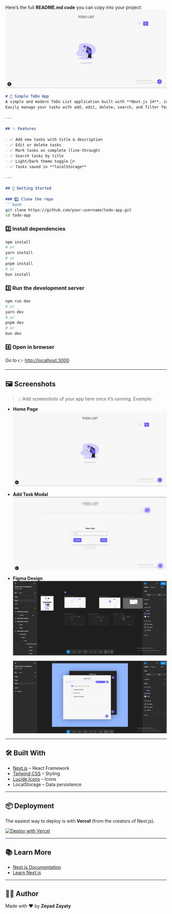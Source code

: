 Here’s the full **README.md code** you can copy into your project:
  ![Home Page](public/screenshots/Home.png)
````markdown
# 📝 Simple ToDo App  
A simple and modern ToDo List application built with **Next.js 14**, inspired by [this Figma design](https://www.figma.com/design/zTBZrZLYmAFIVjAijOJFpW/Simple-ToDo-List-Design--Community-?node-id=214-5&t=OzZb19z5oIq7RT9v-0).  
Easily manage your tasks with add, edit, delete, search, and filter features — with **localStorage persistence**.  

---

## ✨ Features  

- ✅ Add new tasks with title & description  
- ✅ Edit or delete tasks  
- ✅ Mark tasks as complete (line-through)  
- ✅ Search tasks by title   
- ✅ Light/Dark theme toggle 🌙☀️  
- ✅ Tasks saved in **localStorage**  

---

## 🚀 Getting Started  

### 1️⃣ Clone the repo  
```bash
git clone https://github.com/your-username/todo-app.git
cd todo-app
````

### 2️⃣ Install dependencies

```bash
npm install
# or
yarn install
# or
pnpm install
# or
bun install
```

### 3️⃣ Run the development server

```bash
npm run dev
# or
yarn dev
# or
pnpm dev
# or
bun dev
```

### 4️⃣ Open in browser

Go to 👉 [http://localhost:3000](http://localhost:3000)

---

## 🖼️ Screenshots

> 💡 Add screenshots of your app here once it’s running. Example:

* **Home Page**
  ![Home Page](public/screenshots/Home.png)

* **Add Task Modal**
  ![Add Task](public/screenshots/add_task.png)

* **Figma Design**
  ![](public/screenshots/figma1.png)

  ![ ](public/screenshots/figma2.png)
---

## 🛠️ Built With

* [Next.js](https://nextjs.org/) – React Framework
* [Tailwind CSS](https://tailwindcss.com/) – Styling
* [Lucide Icons](https://lucide.dev/) – Icons
* LocalStorage – Data persistence

---

## 📦 Deployment

The easiest way to deploy is with **Vercel** (from the creators of Next.js).

[![Deploy with Vercel](https://vercel.com/button)](https://vercel.com/new?utm_medium=default-template&filter=next.js&utm_source=create-next-app&utm_campaign=create-next-app-readme)

---

## 📚 Learn More

* [Next.js Documentation](https://nextjs.org/docs)
* [Learn Next.js](https://nextjs.org/learn)

---

## 👨‍💻 Author

Made with ❤️ by **Zeyad Zayaty**



